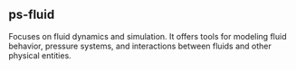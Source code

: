 ## ps-fluid

Focuses on fluid dynamics and simulation. It offers tools for modeling fluid behavior, pressure systems, and interactions between fluids and other physical entities.


